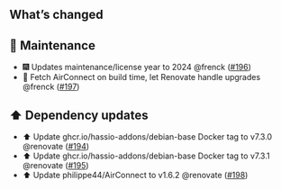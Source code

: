 ## What’s changed

## 🧰 Maintenance

- 🎆 Updates maintenance/license year to 2024 @frenck ([#196](https://github.com/hassio-addons/addon-aircast/pull/196))
- 🤖 Fetch AirConnect on build time, let Renovate handle upgrades @frenck ([#197](https://github.com/hassio-addons/addon-aircast/pull/197))

## ⬆️ Dependency updates

- ⬆️ Update ghcr.io/hassio-addons/debian-base Docker tag to v7.3.0 @renovate ([#194](https://github.com/hassio-addons/addon-aircast/pull/194))
- ⬆️ Update ghcr.io/hassio-addons/debian-base Docker tag to v7.3.1 @renovate ([#195](https://github.com/hassio-addons/addon-aircast/pull/195))
- ⬆️ Update philippe44/AirConnect to v1.6.2 @renovate ([#198](https://github.com/hassio-addons/addon-aircast/pull/198))
